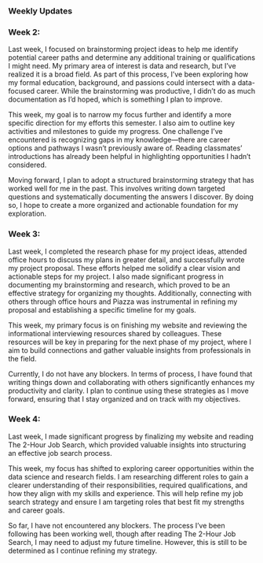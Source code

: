 ### Weekly Updates

### Week 2:
Last week, I focused on brainstorming project ideas to help me identify potential career paths and determine any additional training or qualifications I might need. My primary area of interest is data and research, but I’ve realized it is a broad field. As part of this process, I’ve been exploring how my formal education, background, and passions could intersect with a data-focused career. While the brainstorming was productive, I didn’t do as much documentation as I’d hoped, which is something I plan to improve.

This week, my goal is to narrow my focus further and identify a more specific direction for my efforts this semester. I also aim to outline key activities and milestones to guide my progress. One challenge I’ve encountered is recognizing gaps in my knowledge—there are career options and pathways I wasn’t previously aware of. Reading classmates’ introductions has already been helpful in highlighting opportunities I hadn’t considered.

Moving forward, I plan to adopt a structured brainstorming strategy that has worked well for me in the past. This involves writing down targeted questions and systematically documenting the answers I discover. By doing so, I hope to create a more organized and actionable foundation for my exploration.

### Week 3:
Last week, I completed the research phase for my project ideas, attended office hours to discuss my plans in greater detail, and successfully wrote my project proposal. These efforts helped me solidify a clear vision and actionable steps for my project. I also made significant progress in documenting my brainstorming and research, which proved to be an effective strategy for organizing my thoughts. Additionally, connecting with others through office hours and Piazza was instrumental in refining my proposal and establishing a specific timeline for my goals.

This week, my primary focus is on finishing my website and reviewing the informational interviewing resources shared by colleagues. These resources will be key in preparing for the next phase of my project, where I aim to build connections and gather valuable insights from professionals in the field.

Currently, I do not have any blockers. In terms of process, I have found that writing things down and collaborating with others significantly enhances my productivity and clarity. I plan to continue using these strategies as I move forward, ensuring that I stay organized and on track with my objectives.

### Week 4:
Last week, I made significant progress by finalizing my website and reading The 2-Hour Job Search, which provided valuable insights into structuring an effective job search process.

This week, my focus has shifted to exploring career opportunities within the data science and research fields. I am researching different roles to gain a clearer understanding of their responsibilities, required qualifications, and how they align with my skills and experience. This will help refine my job search strategy and ensure I am targeting roles that best fit my strengths and career goals.

So far, I have not encountered any blockers. The process I’ve been following has been working well, though after reading The 2-Hour Job Search, I may need to adjust my future timeline. However, this is still to be determined as I continue refining my strategy.



